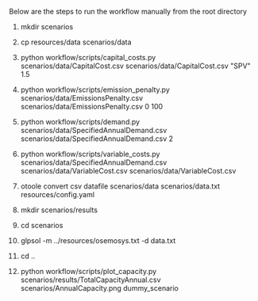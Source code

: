 Below are the steps to run the workflow manually from the root directory

1. mkdir scenarios

2. cp resources/data scenarios/data

3. python workflow/scripts/capital_costs.py scenarios/data/CapitalCost.csv scenarios/data/CapitalCost.csv "SPV" 1.5

4. python workflow/scripts/emission_penalty.py scenarios/data/EmissionsPenalty.csv scenarios/data/EmissionsPenalty.csv 0 100

5. python workflow/scripts/demand.py scenarios/data/SpecifiedAnnualDemand.csv scenarios/data/SpecifiedAnnualDemand.csv 2

6. python workflow/scripts/variable_costs.py scenarios/data/SpecifiedAnnualDemand.csv scenarios/data/VariableCost.csv scenarios/data/VariableCost.csv

7. otoole convert csv datafile scenarios/data scenarios/data.txt resources/config.yaml

8. mkdir scenarios/results

9. cd scenarios

10. glpsol -m ../resources/osemosys.txt -d data.txt

11. cd ..

12. python workflow/scripts/plot_capacity.py scenarios/results/TotalCapacityAnnual.csv scenarios/AnnualCapacity.png dummy_scenario

